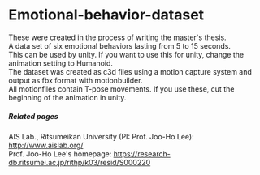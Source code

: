 # Emotional-behavior-dataset
These were created in the process of writing the master's thesis.  
A data set of six emotional behaviors lasting from 5 to 15 seconds.  
This can be used by unity. If you want to use this for unity, change the animation setting to Humanoid.  
The dataset was created as c3d files using a motion capture system and output as fbx format with motionbuilder.  
All motionfiles contain T-pose movements. If you use these, cut the beginning of the animation in unity.  



##### Related pages
AIS Lab., Ritsumeikan University (PI: Prof. Joo-Ho Lee): http://www.aislab.org/  
Prof. Joo-Ho Lee's homepage: https://research-db.ritsumei.ac.jp/rithp/k03/resid/S000220
